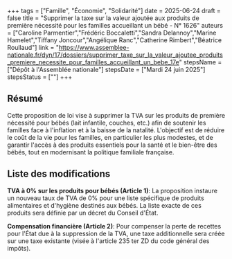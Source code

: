 +++
tags = ["Famille", "Économie", "Solidarité"]
date = 2025-06-24
draft = false
title = "Supprimer la taxe sur la valeur ajoutée aux produits de première nécessité pour les familles accueillant un bébé - N° 1626"
auteurs = ["Caroline Parmentier","Frédéric Boccaletti","Sandra Delannoy","Marine Hamelet","Tiffany Joncour","Angélique Ranc","Catherine Rimbert","Béatrice Roullaud"]
link = "https://www.assemblee-nationale.fr/dyn/17/dossiers/supprimer_taxe_sur_la_valeur_ajoutee_produits_premiere_necessite_pour_familles_accueillant_un_bebe_17e"
stepsName = ["Dépôt à l'Assemblée nationale"]
stepsDate = ["Mardi 24 juin 2025"]
stepsStatus = [""]
+++

## Résumé

Cette proposition de loi vise à supprimer la TVA sur les produits de première nécessité pour bébés (lait infantile, couches, etc.) afin de soutenir les familles face à l'inflation et à la baisse de la natalité. L'objectif est de réduire le coût de la vie pour les familles, en particulier les plus modestes, et de garantir l'accès à des produits essentiels pour la santé et le bien-être des bébés, tout en modernisant la politique familiale française.

## Liste des modifications

**TVA à 0% sur les produits pour bébés (Article 1)**: La proposition instaure un nouveau taux de TVA de 0% pour une liste spécifique de produits alimentaires et d'hygiène destinés aux bébés. La liste exacte de ces produits sera définie par un décret du Conseil d'État.

**Compensation financière (Article 2)**: Pour compenser la perte de recettes pour l'État due à la suppression de la TVA, une taxe additionnelle sera créée sur une taxe existante (visée à l'article 235 ter ZD du code général des impôts).
